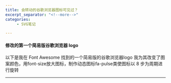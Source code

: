 ```yaml
---
title: 会转动的谷歌浏览器图标可见过？
excerpt_separator: "<!--more-->"
categories: 
     - SVG笔记

---
```



#### 修改的第一个简易版谷歌浏览器 logo
<!--more-->
以下是我在 Font Awesome 找到的一个简易版的谷歌浏览器logo
我为其改变了图案颜色，用font-size放大图标，制作动态图标fa-pulse类使图标以 8 步为周期进行旋转
***
<head>
<meta name="viewport" content="width=device-width, initial-scale=1">
<link rel="stylesheet" href="https://cdn.staticfile.org/font-awesome/4.7.0/css/font-awesome.css">
</head>
<body>
<i class="fa fa-chrome"></i>
<i class="fa fa-chrome fa-spin" style="font-size:48px;color:red"></i>
</body>
